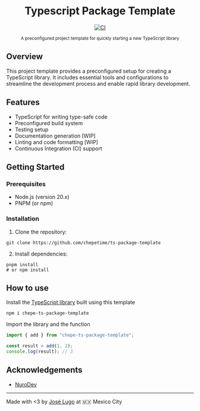 <div align="center">
  <h1>Typescript Package Template</h1>

[![CI](https://github.com/chepetime/ts-package-template/actions/workflows/test.yml/badge.svg)](https://github.com/chepetime/ts-package-template/actions/workflows/test.yml)

<sup>A preconfigured project template for quickly starting a new TypeScript library</sup>

 </div>

## Overview

This project template provides a preconfigured setup for creating a TypeScript library. It includes essential tools and configurations to streamline the development process and enable rapid library development.

## Features

- TypeScript for writing type-safe code
- Preconfigured build system
- Testing setup
- Documentation generation [WIP]
- Linting and code formatting [WIP]
- Continuous Integration (CI) support

## Getting Started

### Prerequisites

- Node.js (version 20.x)
- PNPM (or npm)

### Installation

1. Clone the repository:

```shell
git clone https://github.com/chepetime/ts-package-template
```

2. Install dependencies:

```shell
pnpm install
# or npm install
```

## How to use

Install the [TypeScript library](https://www.npmjs.com/package/chepe-ts-package-template) built using this template

```shell
npm i chepe-ts-package-template
```

Import the library and the function

```ts
import { add } from "chepe-ts-package-template";

const result = add(1, 2);
console.log(result); // 3
```

## Acknowledgements

- [NuroDev](https://github.com/nurodev/nuro.dev)

---

Made with <3 by [José Lugo](https://joseliugo.dev) at 🇲🇽 Mexico City
